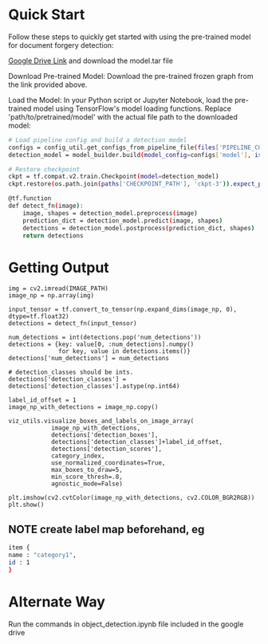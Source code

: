 # Quick Start
Follow these steps to quickly get started with using the pre-trained model for document forgery detection:

<a href="https://drive.google.com/drive/folders/1yvt2o_aGprG-3JrcrrxtkPbGBI3rrMQ4?usp=sharing">Google Drive Link</a> and download the model.tar file

Download Pre-trained Model: Download the pre-trained frozen graph from the link provided above.

Load the Model: In your Python script or Jupyter Notebook, load the pre-trained model using TensorFlow's model loading functions. Replace 'path/to/pretrained/model' with the actual file path to the downloaded model:
```bash
# Load pipeline config and build a detection model
configs = config_util.get_configs_from_pipeline_file(files['PIPELINE_CONFIG']) #pipeline , included with the model
detection_model = model_builder.build(model_config=configs['model'], is_training=False)

# Restore checkpoint
ckpt = tf.compat.v2.train.Checkpoint(model=detection_model)
ckpt.restore(os.path.join(paths['CHECKPOINT_PATH'], 'ckpt-3')).expect_partial()

@tf.function
def detect_fn(image):
    image, shapes = detection_model.preprocess(image)
    prediction_dict = detection_model.predict(image, shapes)
    detections = detection_model.postprocess(prediction_dict, shapes)
    return detections
```

# Getting Output
```
img = cv2.imread(IMAGE_PATH)
image_np = np.array(img)

input_tensor = tf.convert_to_tensor(np.expand_dims(image_np, 0), dtype=tf.float32)
detections = detect_fn(input_tensor)

num_detections = int(detections.pop('num_detections'))
detections = {key: value[0, :num_detections].numpy()
              for key, value in detections.items()}
detections['num_detections'] = num_detections

# detection_classes should be ints.
detections['detection_classes'] = detections['detection_classes'].astype(np.int64)

label_id_offset = 1
image_np_with_detections = image_np.copy()

viz_utils.visualize_boxes_and_labels_on_image_array(
            image_np_with_detections,
            detections['detection_boxes'],
            detections['detection_classes']+label_id_offset,
            detections['detection_scores'],
            category_index,
            use_normalized_coordinates=True,
            max_boxes_to_draw=5,
            min_score_thresh=.8,
            agnostic_mode=False)

plt.imshow(cv2.cvtColor(image_np_with_detections, cv2.COLOR_BGR2RGB))
plt.show()
```
## NOTE create label map beforehand, eg
```bash
item {
name : "category1",
id : 1
}
```
# Alternate Way
Run the commands in object_detection.ipynb file included in the google drive
